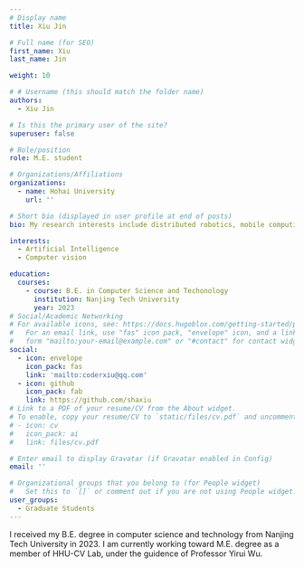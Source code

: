 ```yaml
---
# Display name
title: Xiu Jin

# Full name (for SEO)
first_name: Xiu
last_name: Jin

weight: 10

# # Username (this should match the folder name)
authors:
  - Xiu Jin

# Is this the primary user of the site?
superuser: false

# Role/position
role: M.E. student

# Organizations/Affiliations
organizations:
  - name: Hohai University
    url: ''

# Short bio (displayed in user profile at end of posts)
bio: My research interests include distributed robotics, mobile computing and programmable matter.

interests:
  - Artificial Intelligence
  - Computer vision

education:
  courses:
    - course: B.E. in Computer Science and Techonology
      institution: Nanjing Tech University
      year: 2023
# Social/Academic Networking
# For available icons, see: https://docs.hugoblox.com/getting-started/page-builder/#icons
#   For an email link, use "fas" icon pack, "envelope" icon, and a link in the
#   form "mailto:your-email@example.com" or "#contact" for contact widget.
social:
  - icon: envelope
    icon_pack: fas
    link: 'mailto:coderxiu@qq.com'
  - icon: github
    icon_pack: fab
    link: https://github.com/shaxiu
# Link to a PDF of your resume/CV from the About widget.
# To enable, copy your resume/CV to `static/files/cv.pdf` and uncomment the lines below.
# - icon: cv
#   icon_pack: ai
#   link: files/cv.pdf

# Enter email to display Gravatar (if Gravatar enabled in Config)
email: ''

# Organizational groups that you belong to (for People widget)
#   Set this to `[]` or comment out if you are not using People widget.
user_groups:
  - Graduate Students
---
```


I received my B.E. degree in computer science and technology from Nanjing Tech University in 2023. I am currently working toward M.E. degree as a member of HHU-CV Lab, under the guidence of Professor Yirui Wu.
